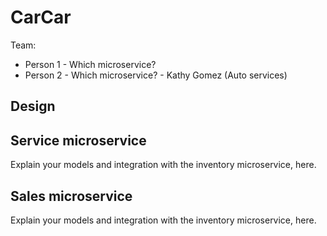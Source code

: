 # CarCar

Team:

* Person 1 - Which microservice?
* Person 2 - Which microservice? - Kathy Gomez (Auto services)

## Design

## Service microservice

Explain your models and integration with the inventory
microservice, here.

## Sales microservice

Explain your models and integration with the inventory
microservice, here.
